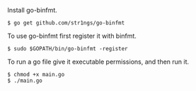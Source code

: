 Install go-binfmt.

	$ go get github.com/str1ngs/go-binfmt


To use go-binfmt first register it with binfmt.

	$ sudo $GOPATH/bin/go-binfmt -register

To run a go file give it executable permissions, and then run it.

	$ chmod +x main.go
	$ ./main.go
